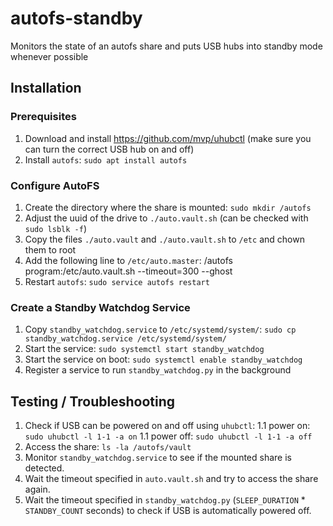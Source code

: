 # autofs-standby
Monitors the state of an autofs share and puts USB hubs into standby mode whenever possible


## Installation
### Prerequisites
1. Download and install https://github.com/mvp/uhubctl (make sure you can turn the correct USB hub on and off)
1. Install `autofs`: `sudo apt install autofs`

### Configure AutoFS
1. Create the directory where the share is mounted: `sudo mkdir /autofs`
1. Adjust the uuid of the drive to `./auto.vault.sh` (can be checked with `sudo lsblk -f`)
1. Copy the files `./auto.vault` and `./auto.vault.sh` to `/etc` and chown them to root
1. Add the following line to `/etc/auto.master`: /autofs program:/etc/auto.vault.sh --timeout=300 --ghost
1. Restart `autofs`: `sudo service autofs restart`

### Create a Standby Watchdog Service
1. Copy `standby_watchdog.service` to `/etc/systemd/system/`: `sudo cp standby_watchdog.service /etc/systemd/system/`
1. Start the service: `sudo systemctl start standby_watchdog`
1. Start the service on boot: `sudo systemctl enable standby_watchdog`
1. Register a service to run `standby_watchdog.py` in the background


## Testing / Troubleshooting
1. Check if USB can be powered on and off using `uhubctl`:
1.1 power on: `sudo uhubctl -l 1-1 -a on`
1.1 power off: `sudo uhubctl -l 1-1 -a off`
1. Access the share: `ls -la /autofs/vault`
1. Monitor `standby_watchdog.service` to see if the mounted share is detected.
1. Wait the timeout specified in `auto.vault.sh` and try to access the share again.
1. Wait the timeout specified in `standby_watchdog.py` (`SLEEP_DURATION` * `STANDBY_COUNT` seconds) to check if USB is automatically powered off.
